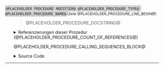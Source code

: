 ﻿





<!-- --------------------------------------------------------------- -->
<!-- NEUE PROZEDUR-DOKUMENTATION -->
<!-- NEUE PROZEDUR-DOKUMENTATION -->
<!-- NEUE PROZEDUR-DOKUMENTATION -->
<!-- --------------------------------------------------------------- -->




<a name="@PLACEHOLDER_PROCEDURE_NAME@"></a>
<span style="background-color: lightgrey; padding: 2px;">```@PLACEHOLDER_PROCEDURE_MODIFIER@ @PLACEHOLDER_PROCEDURE_TYPE@ @PLACEHOLDER_PROCEDURE_NAME@```</span><small>(Zeile @PLACEHOLDER_PROCEDURE_LINE_BEGIN@)</small>

<div style="padding-left:2em;">

> @PLACEHOLDER_PROCEDURE_DOCSTRING@



<details>

<summary> Referenzierungen dieser Prozedur (@PLACEHOLDER_PROCEDURE_COUNT_OF_REFERENCES@)</summary>

<div style="padding-left:1em;">



@PLACEHOLDER_PROCEDURE_REFERENCES_INTRODUCTION@



@PLACEHOLDER_PROCEDURE_REFERENCES_ENTRY@



</details

</div>











<!-- TODO: ABRUFABFOLGE (DEV) -->


<!-- <div style="padding-left:1em;"> -->

@PLACEHOLDER_PROCEDURE_CALLING_SEQUENCES_BLOCK@


<!-- </div> -->













<details>
    <summary>      Source Code</summary>

---

```
@PLACEHOLDER_PROCEDURE_SOURCE_CODE@
```

</details>


</div>


---


<!-- --------------------------------------------------------------- -->


























